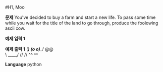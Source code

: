 #H1, Moo

**문제**
You've decided to buy a farm and start a new life.
To pass some time while you wait for the title of the land to go through, produce the foolowing ascii cow.

**예제 입력 1**

**예제 출력 1**
(___)
(o o)____/
 @@      \
  \ ____,/
  //   //
 ^^   ^^
 
 **Language**
 python
